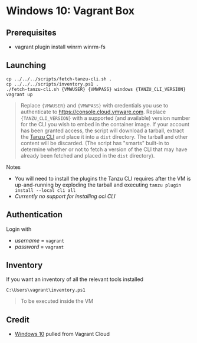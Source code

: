 # Windows 10: Vagrant Box

## Prerequisites

* vagrant plugin install winrm winrm-fs

## Launching

```
cp ../../../scripts/fetch-tanzu-cli.sh .
cp ../../../scripts/inventory.ps1 .
./fetch-tanzu-cli.sh {VMWUSER} {VMWPASS} windows {TANZU_CLI_VERSION}
vagrant up
```
> Replace `{VMWUSER}` and `{VMWPASS}` with credentials you use to authenticate to https://console.cloud.vmware.com.  Replace `{TANZU_CLI_VERSION}` with a supported (and available) version number for the CLI you wish to embed in the container image.  If your account has been granted access, the script will download a tarball, extract the [Tanzu CLI](https://docs.vmware.com/en/VMware-Tanzu-Kubernetes-Grid/1.4/vmware-tanzu-kubernetes-grid-14/GUID-tanzu-cli-reference.html) and place it into a `dist` directory.  The tarball and other content will be discarded.  (The script has "smarts" built-in to determine whether or not to fetch a version of the CLI that may have already been fetched and placed in the `dist` directory).

Notes
* You will need to install the plugins the Tanzu CLI requires after the VM is up-and-running by exploding the tarball and executing `tanzu plugin install --local cli all`
* _Currently no support for installing oci CLI_


## Authentication

Login with

* _username_ = `vagrant`
* _password_ = `vagrant`

## Inventory

If you want an inventory of all the relevant tools installed

```
C:\Users\vagrant\inventory.ps1
```
> To be executed inside the VM

## Credit

* [Windows 10](https://app.vagrantup.com/StefanScherer/boxes/windows_10) pulled from Vagrant Cloud

